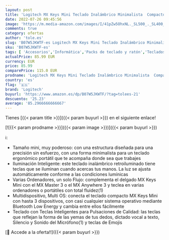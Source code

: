 ```yaml
---
layout: post
title: 'Logitech MX Keys Mini Teclado Inalámbrico Minimalista  Compacto  Bluetooth  Retroiluminado  USB-C  Compatible con Apple macOS  iOS  Windows  Linux  Android  de Metal  Color Grafite'
date: 2022-07-26 09:45:56
image: 'https://m.media-amazon.com/images/I/41pZw5OhxNL._SL500_._SL400_.jpg'
comments: true
category: ofertas
author: 'tole.es'
slug: 'B07W5JKWTF-es Logitech MX Keys Mini Teclado Inalámbrico Minimalista...'
sku: 'B07W5JKWTF-es'
tags: [ 'Accesorios','Informática','Packs de teclado y ratón','Teclados, ratones y periféricos de entrada','android','logitech','🇪🇸', ]
actualPrice: 85.99 EUR
currency: EUR
price: 85.99
comparePrice: 115.0 EUR
prodname: 'Logitech MX Keys Mini Teclado Inalámbrico Minimalista  Compacto  Bluetooth  Retroiluminado  USB-C  Compatible con Apple macOS  iOS  Windows  Linux  Android  de Metal  Color Grafite'
country: 'es'
flag: '🇪🇸'
brand: 'Logitech'
buyurl: 'https://www.amazon.es/dp/B07W5JKWTF/?tag=tolees-21'
descuento: '25.23'
average: '85.2966666666667'
---
```


Tienes [{{< param title >}}]({{< param buyurl >}}) en el siguiente enlace!

[![{{< param prodname >}}]({{< param image >}})]({{< param buyurl >}})

ℹ️:

- Tamaño mini, muy poderoso: con una estructura diseñada para una precisión sin esfuerzo, con una forma minimalista para un teclado ergonómico portátil que te acompaña donde sea que trabajes
- Iluminación Inteligente: este teclado inalámbrico retroiluminado tiene teclas que se iluminan cuando acercas tus manos. La luz se ajusta automáticamente conforme a las condiciones lumínicas
- Varias Ordenadores, un solo Flujo: complementa el delgado MX Keys Mini con el MX Master 3 o el MX Anywhere 3 y teclea en varias ordenadores o portátiles con total fluidez(1)
- Multidispositivo, Multi OS: conecta el teclado compacto MX Keys Mini con hasta 3 dispositivos, con casi cualquier sistema operativo mediante Bluetooth Low Energy y cambia entre ellos fácilmente
- Teclado con Teclas Inteligentes para Pulsaciones de Calidad: las teclas que reflejan la forma de las yemas de tus dedos, dictado vocal a texto, Silencio y Sonido del Micrófono(1) y teclas de Emojis

[🛒 Accede a la oferta!!]({{< param buyurl >}})
